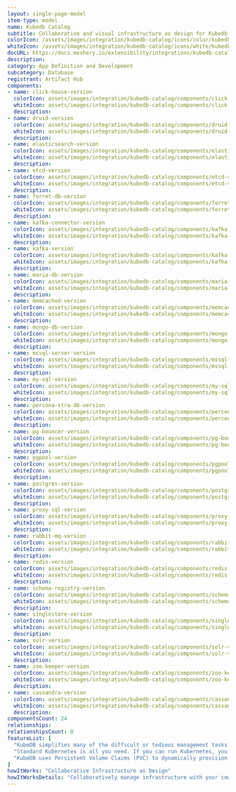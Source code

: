 ```yaml
---
layout: single-page-model
item-type: model
name: Kubedb Catalog
subtitle: Collaborative and visual infrastructure as design for Kubedb Catalog
colorIcon: /assets/images/integration/kubedb-catalog/icons/color/kubedb-catalog-color.svg
whiteIcon: /assets/images/integration/kubedb-catalog/icons/white/kubedb-catalog-white.svg
docURL: https://docs.meshery.io/extensibility/integrations/kubedb-catalog
description: 
category: App Definition and Development
subcategory: Database
registrant: Artifact Hub
components: 
- name: click-house-version
  colorIcon: assets/images/integration/kubedb-catalog/components/click-house-version/icons/color/click-house-version-color.svg
  whiteIcon: assets/images/integration/kubedb-catalog/components/click-house-version/icons/white/click-house-version-white.svg
  description: 
- name: druid-version
  colorIcon: assets/images/integration/kubedb-catalog/components/druid-version/icons/color/druid-version-color.svg
  whiteIcon: assets/images/integration/kubedb-catalog/components/druid-version/icons/white/druid-version-white.svg
  description: 
- name: elasticsearch-version
  colorIcon: assets/images/integration/kubedb-catalog/components/elasticsearch-version/icons/color/elasticsearch-version-color.svg
  whiteIcon: assets/images/integration/kubedb-catalog/components/elasticsearch-version/icons/white/elasticsearch-version-white.svg
  description: 
- name: etcd-version
  colorIcon: assets/images/integration/kubedb-catalog/components/etcd-version/icons/color/etcd-version-color.svg
  whiteIcon: assets/images/integration/kubedb-catalog/components/etcd-version/icons/white/etcd-version-white.svg
  description: 
- name: ferret-db-version
  colorIcon: assets/images/integration/kubedb-catalog/components/ferret-db-version/icons/color/ferret-db-version-color.svg
  whiteIcon: assets/images/integration/kubedb-catalog/components/ferret-db-version/icons/white/ferret-db-version-white.svg
  description: 
- name: kafka-connector-version
  colorIcon: assets/images/integration/kubedb-catalog/components/kafka-connector-version/icons/color/kafka-connector-version-color.svg
  whiteIcon: assets/images/integration/kubedb-catalog/components/kafka-connector-version/icons/white/kafka-connector-version-white.svg
  description: 
- name: kafka-version
  colorIcon: assets/images/integration/kubedb-catalog/components/kafka-version/icons/color/kafka-version-color.svg
  whiteIcon: assets/images/integration/kubedb-catalog/components/kafka-version/icons/white/kafka-version-white.svg
  description: 
- name: maria-db-version
  colorIcon: assets/images/integration/kubedb-catalog/components/maria-db-version/icons/color/maria-db-version-color.svg
  whiteIcon: assets/images/integration/kubedb-catalog/components/maria-db-version/icons/white/maria-db-version-white.svg
  description: 
- name: memcached-version
  colorIcon: assets/images/integration/kubedb-catalog/components/memcached-version/icons/color/memcached-version-color.svg
  whiteIcon: assets/images/integration/kubedb-catalog/components/memcached-version/icons/white/memcached-version-white.svg
  description: 
- name: mongo-db-version
  colorIcon: assets/images/integration/kubedb-catalog/components/mongo-db-version/icons/color/mongo-db-version-color.svg
  whiteIcon: assets/images/integration/kubedb-catalog/components/mongo-db-version/icons/white/mongo-db-version-white.svg
  description: 
- name: mssql-server-version
  colorIcon: assets/images/integration/kubedb-catalog/components/mssql-server-version/icons/color/mssql-server-version-color.svg
  whiteIcon: assets/images/integration/kubedb-catalog/components/mssql-server-version/icons/white/mssql-server-version-white.svg
  description: 
- name: my-sql-version
  colorIcon: assets/images/integration/kubedb-catalog/components/my-sql-version/icons/color/my-sql-version-color.svg
  whiteIcon: assets/images/integration/kubedb-catalog/components/my-sql-version/icons/white/my-sql-version-white.svg
  description: 
- name: percona-xtra-db-version
  colorIcon: assets/images/integration/kubedb-catalog/components/percona-xtra-db-version/icons/color/percona-xtra-db-version-color.svg
  whiteIcon: assets/images/integration/kubedb-catalog/components/percona-xtra-db-version/icons/white/percona-xtra-db-version-white.svg
  description: 
- name: pg-bouncer-version
  colorIcon: assets/images/integration/kubedb-catalog/components/pg-bouncer-version/icons/color/pg-bouncer-version-color.svg
  whiteIcon: assets/images/integration/kubedb-catalog/components/pg-bouncer-version/icons/white/pg-bouncer-version-white.svg
  description: 
- name: pgpool-version
  colorIcon: assets/images/integration/kubedb-catalog/components/pgpool-version/icons/color/pgpool-version-color.svg
  whiteIcon: assets/images/integration/kubedb-catalog/components/pgpool-version/icons/white/pgpool-version-white.svg
  description: 
- name: postgres-version
  colorIcon: assets/images/integration/kubedb-catalog/components/postgres-version/icons/color/postgres-version-color.svg
  whiteIcon: assets/images/integration/kubedb-catalog/components/postgres-version/icons/white/postgres-version-white.svg
  description: 
- name: proxy-sql-version
  colorIcon: assets/images/integration/kubedb-catalog/components/proxy-sql-version/icons/color/proxy-sql-version-color.svg
  whiteIcon: assets/images/integration/kubedb-catalog/components/proxy-sql-version/icons/white/proxy-sql-version-white.svg
  description: 
- name: rabbit-mq-version
  colorIcon: assets/images/integration/kubedb-catalog/components/rabbit-mq-version/icons/color/rabbit-mq-version-color.svg
  whiteIcon: assets/images/integration/kubedb-catalog/components/rabbit-mq-version/icons/white/rabbit-mq-version-white.svg
  description: 
- name: redis-version
  colorIcon: assets/images/integration/kubedb-catalog/components/redis-version/icons/color/redis-version-color.svg
  whiteIcon: assets/images/integration/kubedb-catalog/components/redis-version/icons/white/redis-version-white.svg
  description: 
- name: schema-registry-version
  colorIcon: assets/images/integration/kubedb-catalog/components/schema-registry-version/icons/color/schema-registry-version-color.svg
  whiteIcon: assets/images/integration/kubedb-catalog/components/schema-registry-version/icons/white/schema-registry-version-white.svg
  description: 
- name: singlestore-version
  colorIcon: assets/images/integration/kubedb-catalog/components/singlestore-version/icons/color/singlestore-version-color.svg
  whiteIcon: assets/images/integration/kubedb-catalog/components/singlestore-version/icons/white/singlestore-version-white.svg
  description: 
- name: solr-version
  colorIcon: assets/images/integration/kubedb-catalog/components/solr-version/icons/color/solr-version-color.svg
  whiteIcon: assets/images/integration/kubedb-catalog/components/solr-version/icons/white/solr-version-white.svg
  description: 
- name: zoo-keeper-version
  colorIcon: assets/images/integration/kubedb-catalog/components/zoo-keeper-version/icons/color/zoo-keeper-version-color.svg
  whiteIcon: assets/images/integration/kubedb-catalog/components/zoo-keeper-version/icons/white/zoo-keeper-version-white.svg
  description: 
- name: cassandra-version
  colorIcon: assets/images/integration/kubedb-catalog/components/cassandra-version/icons/color/cassandra-version-color.svg
  whiteIcon: assets/images/integration/kubedb-catalog/components/cassandra-version/icons/white/cassandra-version-white.svg
  description: 
componentsCount: 24
relationships: 
relationshipsCount: 0
featureList: [
  "KubeDB simplifies many of the difficult or tedious management tasks of running a production grade databases on private and public clouds. Maintain one stack for all your stateless and stateful applications and simplify the operational complexity.",
  "Standard Kubernetes is all you need. If you can run Kubernetes, you can provision and manage databases using KubeDB. Use standard Kubernetes CLI and API to provision and manage databases.",
  "KubeDB uses Persistent Volume Claims (PVC) to dynamically provision disks for database instances. Using appropriately defined StorageClasses, KubeDB provisioned database instances are designed to scale from small development workloads up to performance-intensive workloads on private and public cloud environments."
]
howItWorks: "Collaborative Infrastructure as Design"
howItWorksDetails: "Collaboratively manage infrastructure with your coworkers synchronously sharing the same designs."
---
```

